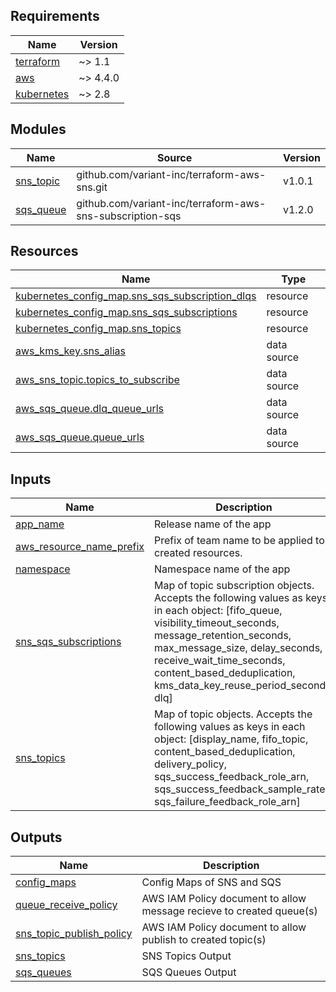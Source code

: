 <!-- markdownlint-disable MD033 MD013 MD041 -->
<!-- BEGINNING OF PRE-COMMIT-TERRAFORM DOCS HOOK -->
## Requirements

| Name | Version |
|------|---------|
| <a name="requirement_terraform"></a> [terraform](#requirement\_terraform) | ~> 1.1 |
| <a name="requirement_aws"></a> [aws](#requirement\_aws) | ~> 4.4.0 |
| <a name="requirement_kubernetes"></a> [kubernetes](#requirement\_kubernetes) | ~> 2.8 |

## Modules

| Name | Source | Version |
|------|--------|---------|
| <a name="module_sns_topic"></a> [sns\_topic](#module\_sns\_topic) | github.com/variant-inc/terraform-aws-sns.git | v1.0.1 |
| <a name="module_sqs_queue"></a> [sqs\_queue](#module\_sqs\_queue) | github.com/variant-inc/terraform-aws-sns-subscription-sqs | v1.2.0 |

## Resources

| Name | Type |
|------|------|
| [kubernetes_config_map.sns_sqs_subscription_dlqs](https://registry.terraform.io/providers/hashicorp/kubernetes/latest/docs/resources/config_map) | resource |
| [kubernetes_config_map.sns_sqs_subscriptions](https://registry.terraform.io/providers/hashicorp/kubernetes/latest/docs/resources/config_map) | resource |
| [kubernetes_config_map.sns_topics](https://registry.terraform.io/providers/hashicorp/kubernetes/latest/docs/resources/config_map) | resource |
| [aws_kms_key.sns_alias](https://registry.terraform.io/providers/hashicorp/aws/latest/docs/data-sources/kms_key) | data source |
| [aws_sns_topic.topics_to_subscribe](https://registry.terraform.io/providers/hashicorp/aws/latest/docs/data-sources/sns_topic) | data source |
| [aws_sqs_queue.dlq_queue_urls](https://registry.terraform.io/providers/hashicorp/aws/latest/docs/data-sources/sqs_queue) | data source |
| [aws_sqs_queue.queue_urls](https://registry.terraform.io/providers/hashicorp/aws/latest/docs/data-sources/sqs_queue) | data source |

## Inputs

| Name | Description | Type | Default | Required |
|------|-------------|------|---------|:--------:|
| <a name="input_app_name"></a> [app\_name](#input\_app\_name) | Release name of the app | `string` | n/a | yes |
| <a name="input_aws_resource_name_prefix"></a> [aws\_resource\_name\_prefix](#input\_aws\_resource\_name\_prefix) | Prefix of team name to be applied to created resources. | `string` | n/a | yes |
| <a name="input_namespace"></a> [namespace](#input\_namespace) | Namespace name of the app | `string` | n/a | yes |
| <a name="input_sns_sqs_subscriptions"></a> [sns\_sqs\_subscriptions](#input\_sns\_sqs\_subscriptions) | Map of topic subscription objects. Accepts the following values as keys in each object: [fifo\_queue, visibility\_timeout\_seconds, message\_retention\_seconds, max\_message\_size, delay\_seconds, receive\_wait\_time\_seconds, content\_based\_deduplication, kms\_data\_key\_reuse\_period\_seconds, dlq] | `any` | `{}` | no |
| <a name="input_sns_topics"></a> [sns\_topics](#input\_sns\_topics) | Map of topic objects. Accepts the following values as keys in each object: [display\_name, fifo\_topic, content\_based\_deduplication, delivery\_policy, sqs\_success\_feedback\_role\_arn, sqs\_success\_feedback\_sample\_rate, sqs\_failure\_feedback\_role\_arn] | `any` | `{}` | no |

## Outputs

| Name | Description |
|------|-------------|
| <a name="output_config_maps"></a> [config\_maps](#output\_config\_maps) | Config Maps of SNS and SQS |
| <a name="output_queue_receive_policy"></a> [queue\_receive\_policy](#output\_queue\_receive\_policy) | AWS IAM Policy document to allow message recieve to created queue(s) |
| <a name="output_sns_topic_publish_policy"></a> [sns\_topic\_publish\_policy](#output\_sns\_topic\_publish\_policy) | AWS IAM Policy document to allow publish to created topic(s) |
| <a name="output_sns_topics"></a> [sns\_topics](#output\_sns\_topics) | SNS Topics Output |
| <a name="output_sqs_queues"></a> [sqs\_queues](#output\_sqs\_queues) | SQS Queues Output |
<!-- END OF PRE-COMMIT-TERRAFORM DOCS HOOK -->
